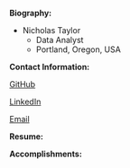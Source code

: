 **Biography:**

- Nicholas Taylor
  - Data Analyst
  - Portland, Oregon, USA

**Contact Information:**

  [GitHub](https://github.com/ntaylor0000/)

  [LinkedIn](https://www.linkedin.com/in/ntaylor0000/)

  [Email](mailto:ntaylor0000@gmail.com)



**Resume:**


**Accomplishments:**


